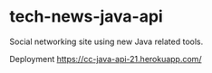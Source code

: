 # tech-news-java-api
Social networking site using new Java related tools.

Deployment https://cc-java-api-21.herokuapp.com/
